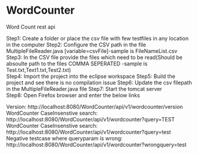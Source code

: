 WordCounter
===========

Word Count rest api 


Step1: Create a folder or place the csv file with few testfiles in any location in the computer
Step2: Configure the CSV path in the file MultipleFileReader.java [variable=csvFile]-sample is FileNameList.csv
Step3: In the CSV file provide the files which need to be read(Should be absoulte path to the files COMMA SEPERATED -sample is Test.txt,Text1.txt,Test2.txt)<br />
Step4: Import the project into the eclipse workspace
Step5: Build the project and see there is no compilation issue
Step6: Update the csv filepath in the MultipleFileReader.java file
Step7: Start the tomcat server<br />
Step8: Open Firefox browser and enter the below links

Version: http://localhost:8080/WordCounter/api/v1/wordcounter/version</a>
WordCounter CaseInsenstive search: http://localhost:8080/WordCounter/api/v1/wordcounter?query=TEST</a>
WordCounter CaseInsenstive search: http://localhost:8080/WordCounter/api/v1/wordcounter?query=test</a>
Negative testcase where queryparam is wrong: http://localhost:8080/WordCounter/api/v1/wordcounter?wrongquery=test</a>
